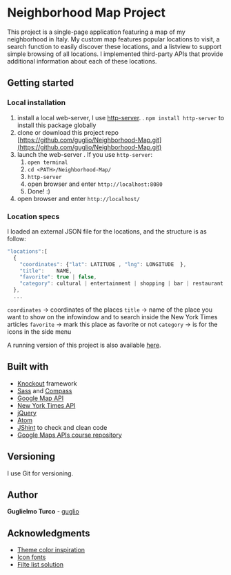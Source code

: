 # Neighborhood Map Project

This project is a single-page application featuring a map of my neighborhood in Italy. My custom map features popular locations to visit, a search function to easily discover these locations, and a listview to support simple browsing of all locations. I implemented third-party APIs that provide additional information about each of these locations.

## Getting started

### Local installation

1. install a local web-server, I use [http-server](https://www.npmjs.com/package/http-server).
 . `npm install http-server` to install this package globally
2. clone or download this project repo [https://github.com/guglio/Neighborhood-Map.git](https://github.com/guglio/Neighborhood-Map.git)
3. launch the web-server
  . If you use `http-server`:
    1. `open terminal`
    2. `cd <PATH>/Neighborhood-Map/`
    3. `http-server`
    4. open browser and enter `http://localhost:8080`
    5. Done! :)
4. open browser and enter `http://localhost/`

### Location specs

I loaded an external JSON file for the locations, and the structure is as follow:

```javascript
"locations":[
  {
    "coordinates": {"lat": LATITUDE	, "lng": LONGITUDE	},
    "title":	NAME,
    "favorite": true | false,
    "category": cultural | entertainment | shopping | bar | restaurant
  },
  ...
```
`coordinates` -> coordinates of the places
`title` -> name of the place you want to show on the infowindow and to search inside the New York Times articles
`favorite` -> mark this place as favorite or not
`category` -> is for the icons in the side menu

A running version of this project is also available [here](https://guglio.github.io/Neighborhood-Map/).

## Built with

* [Knockout](http://knockoutjs.com/) framework
* [Sass](http://sass-lang.com/) and [Compass](http://compass-style.org/)
* [Google Map API](https://developers.google.com/maps/)
* [New York Times API](https://developer.nytimes.com/)
* [jQuery](https://jquery.com/)
* [Atom](https://atom.io/)
* [JShint](http://jshint.com/) to check and clean code
* [Google Maps APIs course repository](https://www.udacity.com/course/google-maps-apis--ud864)

## Versioning

I use Git for versioning.

## Author

**Guglielmo Turco** - [guglio](https://github.com/guglio)

## Acknowledgments

* [Theme color inspiration](https://www.design-seeds.com/seasons/winter/winter-tones/)
* [Icon fonts](https://icomoon.io)
* [Filte list solution](http://stackoverflow.com/questions/31188583/filter-table-contents)
